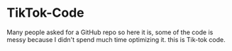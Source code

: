 # TikTok-Code
Many people asked for a GitHub repo so here it is, some of the code is messy because I didn't spend much time optimizing it.
this is Tik-tok code.
